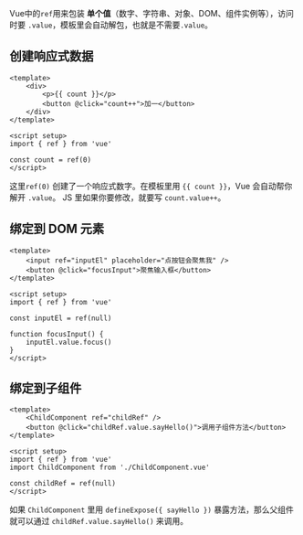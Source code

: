 Vue中的`ref`用来包装 **单个值**（数字、字符串、对象、DOM、组件实例等），访问时要 `.value`，模板里会自动解包，也就是不需要`.value`。

## 创建响应式数据

```vue
<template>
    <div>
        <p>{{ count }}</p>
        <button @click="count++">加一</button>
    </div>
</template>

<script setup>
import { ref } from 'vue'

const count = ref(0)
</script>
```

这里`ref(0)` 创建了一个响应式数字。在模板里用 `{{ count }}`，Vue 会自动帮你解开 `.value`。 JS 里如果你要修改，就要写 `count.value++`。

## 绑定到 DOM 元素

```vue
<template>
    <input ref="inputEl" placeholder="点按钮会聚焦我" />
    <button @click="focusInput">聚焦输入框</button>
</template>

<script setup>
import { ref } from 'vue'

const inputEl = ref(null)

function focusInput() {
    inputEl.value.focus()
}
</script>
```

## 绑定到子组件

```vue
<template>
    <ChildComponent ref="childRef" />
    <button @click="childRef.value.sayHello()">调用子组件方法</button>
</template>

<script setup>
import { ref } from 'vue'
import ChildComponent from './ChildComponent.vue'

const childRef = ref(null)
</script>
```

如果 `ChildComponent` 里用 `defineExpose({ sayHello })` 暴露方法，那么父组件就可以通过 `childRef.value.sayHello()` 来调用。

